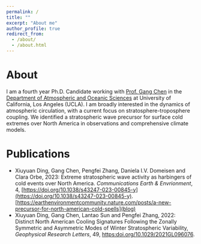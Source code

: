```yaml
---
permalink: /
title: ""
excerpt: "About me"
author_profile: true
redirect_from: 
  - /about/
  - /about.html
---
```


About
======
I am a fourth year Ph.D. Candidate working with [Prof. Gang Chen](http://gchenpu.com) in the [Department of Atmospheric and Oceanic Sciences](https://aos.ucla.edu) at University of California, Los Angeles (UCLA). I am broadly interested in the dynamics of atmospheric circulation, with a current focus on stratosphere-troposphere coupling. We identified a stratospheric wave precursor for surface cold extremes over North America in observations and comprehensive climate models.

Publications
======
* Xiuyuan Ding, Gang Chen, Pengfei Zhang, Daniela I.V. Domeisen and Clara Orbe, 2023: Extreme stratospheric wave activity as harbingers of cold events over North America. _Communications Earth & Envrionment_, 4, [https://doi.org/10.1038/s43247-023-00845-y](https://doi.org/10.1038/s43247-023-00845-y). [https://earthenvironmentcommunity.nature.com/posts/a-new-precursor-for-north-american-cold-spells](blog)
* Xiuyuan Ding, Gang Chen, Lantao Sun and Pengfei Zhang, 2022: Distinct North American Cooling Signatures Following the Zonally Symmetric and Asymmetric Modes of Winter Stratospheric Variability, _Geophysical Research Letters_, 49, [https:doi.org/10.1029/2021GL096076](https://doi.org/10.1029/2021GL096076).



